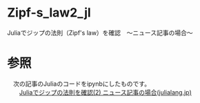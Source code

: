 # Zipf-s_law2_jl
Juliaでジップの法則（Zipf's law）を確認　～ニュース記事の場合～

# 参照
　次の記事のJuliaのコードをipynbにしたものです。  
　　[Juliaでジップの法則を確認(2) ニュース記事の場合(julialang.jp)](https://julialang.jp/2022/07/04/zipfs-law2/)

  
